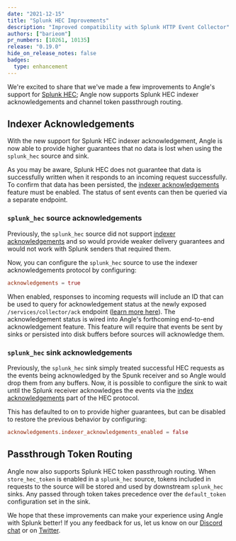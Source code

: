 ```yaml
---
date: "2021-12-15"
title: "Splunk HEC Improvements"
description: "Improved compatibility with Splunk HTTP Event Collector"
authors: ["barieom"]
pr_numbers: [10261, 10135]
release: "0.19.0"
hide_on_release_notes: false
badges:
  type: enhancement
---
```


We're excited to share that we've made a few improvements to Angle's support
for [Splunk HEC][Splunk HEC]; Angle now supports Splunk HEC indexer
acknowledgements and channel token passthrough routing.

## Indexer Acknowledgements

With the new support for Splunk HEC indexer acknowledgement, Angle is now able
to provide higher guarantees that no data is lost when using the `splunk_hec`
source and sink.

As you may be aware, Splunk HEC does not guarantee that data is successfully
written when it responds to an incoming request successfully. To confirm that data has been persisted, the [indexer acknowledgements][indexer] feature must be enabled. The status of sent events can then be queried via a separate endpoint.

### `splunk_hec` source acknowledgements

Previously, the `splunk_hec`  source did not support [indexer
acknowledgements][indexer] and so would provide weaker delivery guarantees and
would not work with Splunk senders that required them.

Now, you can configure the `splunk_hec` source to use the indexer acknowledgements protocol by configuring:

```toml
acknowledgements = true
```

When enabled, responses to incoming requests will include an ID that can be used to query for acknowledgement status at the newly exposed `/services/collector/ack` endpoint ([learn more here][indexer how it works]). The acknowledgement status is wired into Angle's
forthcoming end-to-end acknowledgement feature. This feature will require that
events be sent by sinks or persisted into disk buffers before sources will
acknowledge them.

### `splunk_hec` sink acknowledgements

Previously, the `splunk_hec` sink simply treated successful HEC requests as the
events being acknowledged by the Spunk receiver and so Angle would drop them
from any buffers. Now, it is possible to configure the sink to wait until the
Splunk receiver acknowledges the events via the [index
acknowledgements][indexer] part of the HEC protocol.

This has defaulted to on to provide higher guarantees, but can be disabled to
restore the previous behavior by configuring:

```toml
acknowledgements.indexer_acknowledgements_enabled = false
```

## Passthrough Token Routing

Angle now also supports Splunk HEC token passthrough routing. When
`store_hec_token` is enabled in a `splunk_hec` source, tokens included in
requests to the source will be stored and used by downstream `splunk_hec` sinks.
Any passed through token takes precedence over the `default_token` configuration
set in the sink.

We hope that these improvements can make your experience using Angle with
Splunk better! If you any feedback for us, let us know on our [Discord chat] or
on [Twitter].

[Splunk HEC]: https://docs.splunk.com/Documentation/Splunk/8.2.3/Data/UsetheHTTPEventCollector
[indexer]: https://docs.splunk.com/Documentation/Splunk/8.2.3/Data/AboutHECIDXAck
[indexer how it works]: https://master.angle.khulnasoft.com/docs/reference/configuration/sinks/splunk_hec_metrics/#indexer-acknowledgements
[Discord chat]: https://discord.com/invite/dX3bdkF
[Twitter]: https://twitter.com/khulnasoft
